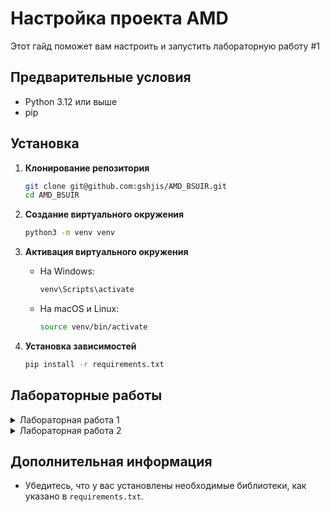 # Настройка проекта AMD

Этот гайд поможет вам настроить и запустить лабораторную работу #1

## Предварительные условия

- Python 3.12 или выше
- pip

## Установка

1. **Клонирование репозитория**

   ```bash
   git clone git@github.com:gshjis/AMD_BSUIR.git
   cd AMD_BSUIR
   ```

2. **Создание виртуального окружения**

   ```bash
   python3 -m venv venv
   ```

3. **Активация виртуального окружения**

   - На Windows:

     ```bash
     venv\Scripts\activate
     ```

   - На macOS и Linux:

     ```bash
     source venv/bin/activate
     ```

4. **Установка зависимостей**

   ```bash
   pip install -r requirements.txt
   ```

## Лабораторные работы

<details>
<summary>Лабораторная работа 1</summary>

**Расположение файла:** amd/Lab1.ipynb  
**Метод запуска:**  
```bash
cd amd
jupyter notebook Lab1.ipynb
```

**Видео:** [plot_lab1.mp4](amd/plot_lab1.mp4)  

Основные задачи лабораторной работы 1 включают анализ данных и построение графиков с использованием Python. Работа выполняется в Jupyter Notebook и демонстрирует базовые методы обработки данных.
</details>

<details>
<summary>Лабораторная работа 2</summary>

**Расположение файла:** amd/Lab2.ipynb  
**Метод запуска:**  
```bash
cd amd
jupyter notebook Lab2.ipynb
```

**Видео:** [plot_lab2.mp4](amd/plot_lab2.mp4)  

Лабораторная работа 2 посвящена более сложным методам анализа данных. Включает работу с многомерными массивами и построение сложных визуализаций.
</details>

## Дополнительная информация

- Убедитесь, что у вас установлены необходимые библиотеки, как указано в `requirements.txt`.
